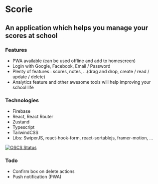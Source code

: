 # Scorie

## An application which helps you manage your scores at school

### Features

-   PWA available (can be used offline and add to homescreen)
-   Login with Google, Facebook, Email / Password
-   Plenty of features : scores, notes, ...(drag and drop, create / read / update / delete)
-   Analytics feature and other awesome tools will help improving your school life

### Technologies

-   Firebase
-   React, React Router
-   Zustand
-   Typescript
-   TailwindCSS
-   Libs: SwiperJS, react-hook-form, react-sortablejs, framer-motion, ...

[![OSCS Status](https://www.oscs1024.com/platform/badge/yuran1811/Scorie.svg?size=small)](https://www.oscs1024.com/project/yuran1811/Scorie?ref=badge_small)

### Todo

-   Confirm box on delete actions
-   Push notification (PWA)
